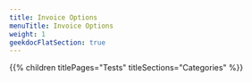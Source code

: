 ```yaml
---
title: Invoice Options
menuTitle: Invoice Options
weight: 1 
geekdocFlatSection: true
---
```


{{% children titlePages="Tests" titleSections="Categories" %}}
